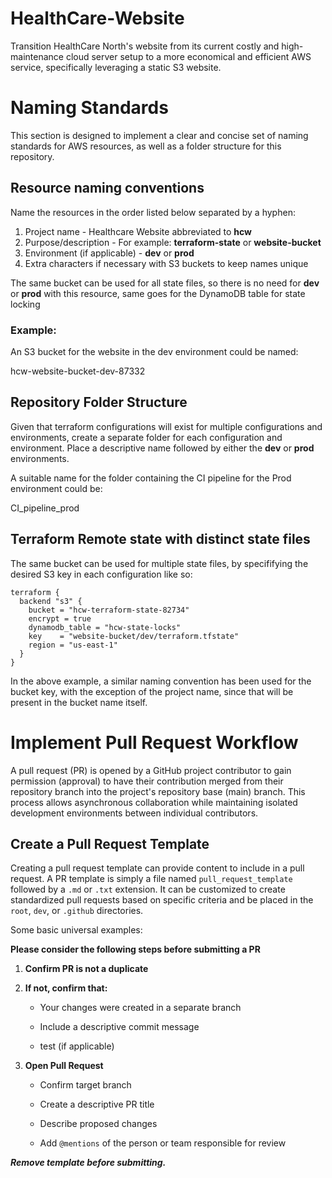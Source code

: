 # HealthCare-Website
Transition HealthCare North's website from its current costly and high-maintenance cloud server setup to a more economical and efficient AWS service, specifically leveraging a static S3 website.

# Naming Standards
This section is designed to implement a clear and concise set of naming standards for AWS resources, as well as a folder structure for this repository.

## Resource naming conventions
Name the resources in the order listed below separated by a hyphen:

1. Project name - Healthcare Website abbreviated to **hcw**
2. Purpose/description - For example: **terraform-state** or **website-bucket**
3. Environment (if applicable) - **dev** or **prod**
4. Extra characters if necessary with S3 buckets to keep names unique

The same bucket can be used for all state files, so there is no need for **dev** or **prod** with this resource, same goes for the DynamoDB table for state locking

### Example:
An S3 bucket for the website in the dev environment could be named:

hcw-website-bucket-dev-87332

## Repository Folder Structure
Given that terraform configurations will exist for multiple configurations and environments, create a separate folder for each configuration and environment. Place a descriptive name followed by either the **dev** or **prod** environments. 

A suitable name for the folder containing the CI pipeline for the Prod environment could be:

CI_pipeline_prod

## Terraform Remote state with distinct state files
The same bucket can be used for multiple state files, by specififying the desired S3 key in each configuration like so:

~~~
terraform {
  backend "s3" {
    bucket = "hcw-terraform-state-82734"
    encrypt = true    
    dynamodb_table = "hcw-state-locks"
    key    = "website-bucket/dev/terraform.tfstate"
    region = "us-east-1"
  }
}
~~~

In the above example, a similar naming convention has been used for the bucket key, with the exception of the project name, since that will be present in the bucket name itself. 

# Implement Pull Request Workflow

A pull request (PR) is opened by a GitHub project contributor to gain permission (approval) to have their contribution merged from their repository branch into the project's repository base (main) branch. This process allows asynchronous collaboration while maintaining isolated development environments between individual contributors.

## Create a Pull Request Template

Creating a pull request template can provide content to include in a pull request.  A PR template is simply a file named `pull_request_template` followed by a `.md` or `.txt` extension.  It can be customized to create standardized pull requests based on specific criteria and be placed in the `root`, `dev`, or `.github` directories.

Some basic universal examples:

**Please consider the following steps before submitting a PR**

1. **Confirm PR is not a duplicate**

2. **If not, confirm that:**

    - Your changes were created in a separate branch

    - Include a descriptive commit message

    - test (if applicable)

3. **Open Pull Request**

    - Confirm target branch

    - Create a descriptive PR title

    - Describe proposed changes

    - Add `@mentions` of the person or team responsible for review

***Remove template before submitting.***
